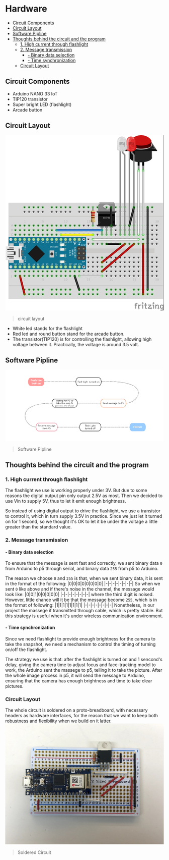# Hardware

<!-- vim-markdown-toc GFM -->

* [Circuit Components](#circuit-components)
* [Circuit Layout](#circuit-layout)
* [Software Pipline](#software-pipline)
* [Thoughts behind the circuit and the program](#thoughts-behind-the-circuit-and-the-program)
	* [1. High current through flashlight](#1-high-current-through-flashlight)
	* [2. Message transmission](#2-message-transmission)
		* [- Binary data selection](#--binary-data-selection)
		* [- Time synchronization](#--time-synchronization)
	* [Circuit Layout](#circuit-layout-1)

<!-- vim-markdown-toc -->

## Circuit Components
- Arduino NANO 33 IoT
- TIP120 transistor
- Super bright LED (flashlight)
- Arcade button

## Circuit Layout
![circuit layout](./midterArd.jpg) 
>circuit layout

- White led stands for the flashlight
- Red led and round button stand for the arcade button.
- The transistor(TIP120) is for controlling the flashlight, allowing high voltage between it. Practically, the voltage is around 3.5 volt.

## Software Pipline
![software pipline](./circuit_pipline.jpg) 
>Software Pipline

## Thoughts behind the circuit and the program

### 1. High current through flashlight
The flashlight we use is working properly under 3V. But due to some reasons the digital output pin only output 2.5V as most. Then we decided to use Vin to supply 5V, thus to let it emit enough brightness.

So instead of using digital output to drive the flashlight, we use a transistor to control it, which in turn supply 3.5V in practice. Since we just let it turned on for 1 second, so we thought it's OK to let it be under the voltage a little greater than the standard value.

### 2. Message transmission

#### - Binary data selection
To ensure that the message is sent fast and correctly, we sent binary data `0` from Arduino to p5 through serial, and binary data `255` from p5 to Arduino. 

The reason we choose `0` and `255` is that, when we sent binary data, it is sent in the format of the following:
|0|0|0|0|0|0|0|0|
|-|-|-|-|-|-|-|-|
So when we sent `0` like above and if there's noise in the channel, the message would look like:
|0|0|1|0|0|0|0|0|
|-|-|-|-|-|-|-|-|
where the third digit is noised. However, little chance will it be that the message become `255`, which is in the format of following:
|1|1|1|1|1|1|1|1|
|-|-|-|-|-|-|-|-|
Nonetheless, in our project the massege if transmitted through cable, which is pretty stable. But this strategy is useful when it's under wireless communication environment.

#### - Time synchronization
Since we need flashlight to provide enough brightness for the camera to take the snapshot, we need a mechanism to control the timing of turning on/off the flashlight.

The strategy we use is that: after the flashlight is turned on and 1 sencond's delay, giving the camera time to adjust focus and face-tracking model to work, the Arduino sent the massege to p5, telling it to take the picture. After the whole image process in p5, it will send the message to Arduino, ensuring that the camera has enough brightness and time to take clear pictures.

### Circuit Layout
The whole circuit is soldered on a proto-breadboard, with necessary headers as hardware interfaces, for the reason that we want to keep both robustness and flexibility when we build on it latter.
![soldered circuit](./soldered_circuit.jpeg)
>Soldered Circuit
